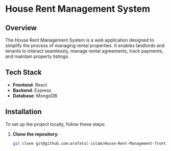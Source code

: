 # House Rent Management System

## Overview

The House Rent Management System is a web application designed to simplify the process of managing rental properties. It enables landlords and tenants to interact seamlessly, manage rental agreements, track payments, and maintain property listings.

## Tech Stack

- **Frontend**: React
- **Backend**: Express
- **Database**: MongoDB

## Installation

To set up the project locally, follow these steps:

1. **Clone the repository**:
   ```bash
   git clone git@github.com:arafatul-islam/House-Rent-Management-frontend.git
   ```
